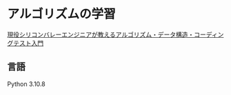 # アルゴリズムの学習

[現役シリコンバレーエンジニアが教えるアルゴリズム・データ構造・コーディングテスト入門](https://www.udemy.com/course/python-algo/)

## 言語

Python 3.10.8
